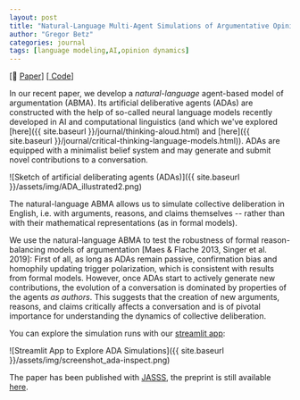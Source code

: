 ```yaml
---
layout: post
title: "Natural-Language Multi-Agent Simulations of Argumentative Opinion Dynamics"
author: "Gregor Betz"
categories: journal
tags: [language modeling,AI,opinion dynamics]
---
```


[📝 [Paper](https://www.jasss.org/25/1/2.html)] 
[[<i class="fa fa-github" aria-hidden="true"></i> Code](https://github.com/debatelab/ada-simulation)]

In our recent paper, we develop a *natural-language* agent-based model of argumentation (ABMA). Its artificial deliberative agents (ADAs) are constructed with the help of so-called neural language models recently developed in AI and computational linguistics (and which we've explored [here]({{ site.baseurl }}/journal/thinking-aloud.html) and [here]({{ site.baseurl }}/journal/critical-thinking-language-models.html)). ADAs are equipped with a minimalist belief system and may generate and submit novel contributions to a conversation. 

![Sketch of artificial deliberating agents (ADAs)]({{ site.baseurl }}/assets/img/ADA_illustrated2.png)

The natural-language ABMA allows us to simulate collective deliberation in English, i.e. with arguments, reasons, and claims themselves -- rather than with their mathematical representations (as in formal models). 

We use the natural-language ABMA to test the robustness of formal reason-balancing models of argumentation [Maes & Flache 2013, Singer et al. 2019]: First of all, as long as ADAs remain passive, confirmation bias and homophily updating trigger polarization, which is consistent with results from formal models. However, once ADAs start to actively generate new contributions, the evolution of a conversation is dominated by properties of the agents *as authors*. This suggests that the creation of new arguments, reasons, and claims critically affects a conversation and is of pivotal importance for understanding the dynamics of collective deliberation. 

You can explore the simulation runs with our [streamlit app](https://share.streamlit.io/debatelab/ada-inspect/main/app.py):


![Streamlit App to Explore ADA Simulations]({{ site.baseurl }}/assets/img/screenshot_ada-inspect.png)

The paper has been published with [JASSS](https://www.jasss.org/), the preprint is still available [here](https://arxiv.org/abs/2104.06737).